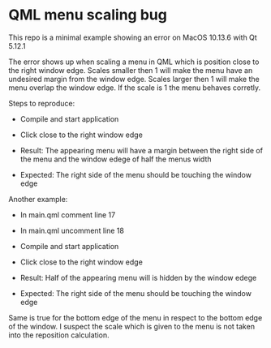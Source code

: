 QML menu scaling bug
====================

This repo is a minimal example showing an error on MacOS 10.13.6 with Qt 5.12.1

The error shows up when scaling a menu in QML which is position close to the right window edge.
Scales smaller then 1 will make the menu have an undesired margin from the window edge.
Scales larger then 1 will make the menu overlap the window edge.
If the scale is 1 the menu behaves corretly.

Steps to reproduce:

* Compile and start application
* Click close to the right window edge

* Result: The appearing menu will have a margin between the right side of the menu and the window edege of half the menus width
* Expected: The right side of the menu should be touching the window edge


Another example:
* In main.qml comment line 17
* In main.qml uncomment line 18
* Compile and start application
* Click close to the right window edge

* Result: Half of the appearing menu will is hidden by the window edege
* Expected: The right side of the menu should be touching the window edge


Same is true for the bottom edge of the menu in respect to the bottom edge of the window.
I suspect the scale which is given to the menu is not taken into the reposition calculation.
